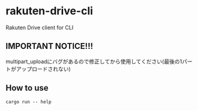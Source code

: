 # rakuten-drive-cli

Rakuten Drive client for CLI

## IMPORTANT NOTICE!!!

multipart_uploadにバグがあるので修正してから使用してください(最後の1パートがアップロードされない)

## How to use

```
cargo run -- help
```
